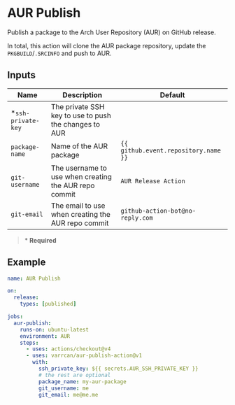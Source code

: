 # AUR Publish

Publish a package to the Arch User Repository (AUR) on GitHub release.

In total, this action will clone the AUR package repository, update the `PKGBUILD`/`.SRCINFO` and push to AUR.

## Inputs

| Name                | Description                                           | Default                              |
|---------------------|-------------------------------------------------------|--------------------------------------|
| \*`ssh-private-key` | The private SSH key to use to push the changes to AUR |                                      |
| `package-name`      | Name of the AUR package                               | `{{ github.event.repository.name }}` |
| `git-username`      | The username to use when creating the AUR repo commit | `AUR Release Action`                 |
| `git-email`         | The email to use when creating the AUR repo commit    | `github-action-bot@no-reply.com`     |

> \* **Required**

## Example

```yaml
name: AUR Publish

on:
  release:
    types: [published]

jobs:
  aur-publish:
    runs-on: ubuntu-latest
    environment: AUR
    steps:
      - uses: actions/checkout@v4
      - uses: varrcan/aur-publish-action@v1
        with:
          ssh_private_key: ${{ secrets.AUR_SSH_PRIVATE_KEY }}
          # the rest are optional
          package_name: my-aur-package
          git_username: me
          git_email: me@me.me
```
